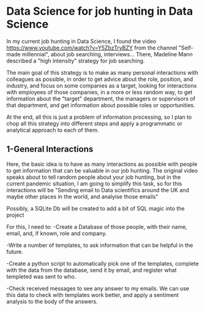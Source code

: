 # Data Science for job hunting in Data Science
In my current job hunting in Data Science, I found the video https://www.youtube.com/watch?v=Y5ZbzTryBZY from the channel "Self-made millennial", about job searching, interviews... There, Madeline Mann described a "high intensity" strategy for job searching.

The main goal of this strategy is to make as many personal interactions with colleagues as possible, in order to get advice about the role, position, and industry, and focus on some companies as a target, looking for interactions with employees of those companies, in a more or less random way, to get information about the "target" department, the managers or supervisors of that department, and get information about possible roles or opportunities.

At the end, all this is just a problem of information processing, so I plan to chop all this strategy into different steps and apply a programmatic or analytical approach to each of them. 

## 1-General Interactions
Here, the basic idea is to have as many interactions as possible with people to get information that can be valuable in our job hunting. The original video speaks about to tell random people about your job hunting, but in the current pandemic situation, I am going to simplify this task, so for this interactions will be "Sending email to Data scientifics around the UK and maybe other places in the world, and analyise those emails"

Possibly, a SQLite Db will be created to add a bit of SQL magic into the project 

For this, I need to:
-Create a Database of those people, with their name, email, and, if known, role and company.

-Write a number of templates, to ask information that can be helpful in the future.

-Create a python script to automatically pick one of the templates, complete with the data from the database, send it by email, and register what templeted was sent to who. 

-Check received messages to see any answer to my emails. We can use this data to check with templates work better, and apply a sentiment analysis to the body of the answers.